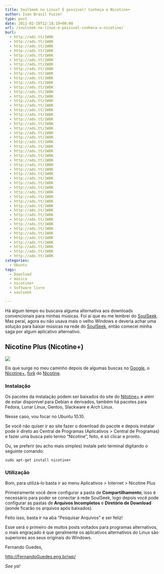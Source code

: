 ```yaml
---
title: SoulSeek no Linux? É possível! Conheça o Nicotine+
author: Ivan Brasil Fuzzer
type: post
date: 2011-02-10T12:18:19+00:00
url: /soulseek-no-linux-e-possivel-conheca-o-nicotine/
burl:
  - http://ads.tt/1W8K
  - http://ads.tt/1W8K
  - http://ads.tt/1W8K
  - http://ads.tt/1W8K
  - http://ads.tt/1W8K
  - http://ads.tt/1W8K
  - http://ads.tt/1W8K
  - http://ads.tt/1W8K
  - http://ads.tt/1W8K
  - http://ads.tt/1W8K
  - http://ads.tt/1W8K
  - http://ads.tt/1W8K
  - http://ads.tt/1W8K
  - http://ads.tt/1W8K
  - http://ads.tt/1W8K
  - http://ads.tt/1W8K
  - http://ads.tt/1W8K
  - http://ads.tt/1W8K
  - http://ads.tt/1W8K
  - http://ads.tt/1W8K
  - http://ads.tt/1W8K
  - http://ads.tt/1W8K
  - http://ads.tt/1W8K
  - http://ads.tt/1W8K
  - http://ads.tt/1W8K
  - http://ads.tt/1W8K
  - http://ads.tt/1W8K
  - http://ads.tt/1W8K
  - http://ads.tt/1W8K
  - http://ads.tt/1W8K
  - http://ads.tt/1W8K
  - http://ads.tt/1W8K
  - http://ads.tt/1W8K
  - http://ads.tt/1W8K
  - http://ads.tt/1W8K
  - http://ads.tt/1W8K
  - http://ads.tt/1W8K
  - http://ads.tt/1W8K
  - http://ads.tt/1W8K
  - http://ads.tt/1W8K
  - http://ads.tt/1W8K
  - http://ads.tt/1W8K
  - http://ads.tt/1W8K
  - http://ads.tt/1W8K
  - http://ads.tt/1W8K
  - http://ads.tt/1W8K
  - http://ads.tt/1W8K
  - http://ads.tt/1W8K
  - http://ads.tt/1W8K
categories:
  - Ubuntu
tags:
  - Download
  - música
  - nicotine+
  - Software livre
  - soulseek

---
```

Há algum tempo eu buscava alguma alternativa aos downloads convencionais para minhas músicas. Foi aí que eu me lembrei do <a href="http://www.slsknet.org/" target="_blank" rel="nofollow">SoulSeek</a>. Mas peraí, agora eu não usava mais o velho Windows e deveria achar uma solução para baixar músicas na rede do <a href="http://www.slsknet.org/" target="_blank" rel="nofollow">SoulSeek</a>, então comecei minha saga por algum aplicativo alternativo.

## Nicotine Plus (Nicotine+)

![][1]

Eis que surge no meu caminho depois de algumas buscas no <a href="http://google.com" target="_blank">Google</a>, o <a href="http://nicotine-plus.sourceforge.net/" target="_blank" rel="nofollow">Nicotine+</a>, <a href="http://en.wikipedia.org/wiki/Fork_(software_development)" target="_blank" rel="nofollow">fork</a> do <a href="http://nicotine.thegraveyard.org/" target="_blank" rel="nofollow">Nicotine</a>.

### Instalação

Os pacotes da instalação podem ser baixados do site do <a href="http://nicotine-plus.org/wiki/NicotineOnDistro" target="_blank" rel="nofollow">Nitotine+</a> e além de estar disponível para Debian e derivados, também há pacotes para Fedora, Lunar Linux, Gentoo, Slackware e Arch Linux.

Nesse caso, vou focar no Ubuntu 10.10.

Se você não quiser ir ao site fazer o download do pacote e depois instalar pode ir direto ao Central de Programas (Aplicativos > Central de Programas) e fazer uma busca pelo termo &#8220;Nicotine&#8221;, feito, é só clicar e pronto.

Ou, se preferir (eu acho mais simples) instale pelo terminal digitando o seguinte comando:
  
`sudo apt-get install nicotine+`

### Utilização

Bom, para utilizá-lo basta ir ao menu Aplicativos > Internet > Nicotine Plus

Primeiramente você deve configurar a pasta de **Compartilhamento**, isso é necessário para poder se conectar á rede SoulSeek, logo depois você pode configurar as pastas de **Arquivos Incompletos** e **Diretório de Download** (aonde ficarão os arquivos após baixados).

Feito isso, basta ir na aba &#8220;Pesquisar Arquivos&#8221; e ser feliz!

Esse será o primeiro de muitos posts voltados para programas alternativos, o mais engraçado é que geralmente os aplicativos alternativos do Linux são superiores aos seus originais do Windows.

Fernando Guedes,

<a href="http://FernandoGuedes.eng.br/wp/" target="_blank" rel="nofollow">http://FernandoGuedes.eng.br/wp/</a>

_See ya!_

 [1]: http://upload.wikimedia.org/wikipedia/commons/thumb/6/6d/Nicotine-plus.svg/120px-Nicotine-plus.svg.png